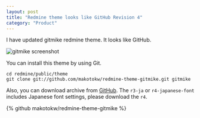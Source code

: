 ```yaml
---
layout: post
title: "Redmine theme looks like GitHub Revision 4"
category: "Product"
---
```


I have updated gitmike redmine theme. It looks like GitHub.

[screenshot1]: http://dl.dropbox.com/u/8932138/screenshot/gitmike/gitmike_2013-07-12_0706.png "gitmike screenshot"

![gitmike screenshot][screenshot1]

You can install this theme by using Git.

```
cd redmine/public/theme
git clone git://github.com/makotokw/redmine-theme-gitmike.git gitmike
```

Also, you can download archive from [GitHub](https://github.com/makotokw/redmine-theme-gitmike/tags).
The ``r3-ja`` or ``r4-japanese-font`` includes Japanese font settings, please download the ``r4``.

{% github makotokw/redmine-theme-gitmike %}